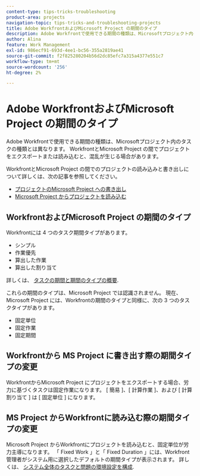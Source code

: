 ```yaml
---
content-type: tips-tricks-troubleshooting
product-area: projects
navigation-topic: tips-tricks-and-troubleshooting-projects
title: Adobe WorkfrontおよびMicrosoft Project の期間のタイプ
description: Adobe Workfrontで使用できる期間の種類は、Microsoftプロジェクト内のタスクの種類とは異なります。 WorkfrontとMicrosoft Project の間でプロジェクトをエクスポートまたは読み込むと、混乱が生じる場合があります。
author: Alina
feature: Work Management
exl-id: 986ecf91-693d-4ee1-bc56-355a2819ae41
source-git-commit: f2f825280204b56d2dc85efc7a315a4377e551c7
workflow-type: tm+mt
source-wordcount: '256'
ht-degree: 2%

---
```


# Adobe WorkfrontおよびMicrosoft Project の期間のタイプ

Adobe Workfrontで使用できる期間の種類は、Microsoftプロジェクト内のタスクの種類とは異なります。 WorkfrontとMicrosoft Project の間でプロジェクトをエクスポートまたは読み込むと、混乱が生じる場合があります。

WorkfrontとMicrosoft Project の間でのプロジェクトの読み込みと書き出しについて詳しくは、次の記事を参照してください。

* [プロジェクトのMicrosoft Project への書き出し](../../../manage-work/projects/manage-projects/export-project-to-ms-project.md)
* [Microsoft Project からプロジェクトを読み込む](../../../manage-work/projects/create-projects/import-project-from-ms-project.md)

## WorkfrontおよびMicrosoft Project の期間のタイプ

Workfrontには 4 つのタスク期間タイプがあります。

* シンプル
* 作業優先
* 算出した作業
* 算出した割り当て

詳しくは、 [タスクの期間と期間のタイプの概要](../../../manage-work/tasks/taskdurtn/task-duration-and-duration-type.md).

これらの期間のタイプは、Microsoft Project では認識されません。 現在、Microsoft Project には、Workfrontの期間のタイプと同様に、次の 3 つのタスクタイプがあります。

* 固定単位
* 固定作業
* 固定期間

## Workfrontから MS Project に書き出す際の期間タイプの変更

WorkfrontからMicrosoft Project にプロジェクトをエクスポートする場合、労力に基づくタスクは固定作業になります。 [ 簡易 ]、[ 計算作業 ]、および [ 計算割り当て ] は [ 固定単位 ] になります。

## MS Project からWorkfrontに読み込む際の期間タイプの変更

Microsoft Project からWorkfrontにプロジェクトを読み込むと、固定単位が労力主導になります。 「 Fixed Work 」と「 Fixed Duration 」には、Workfront管理者がシステム用に選択したデフォルトの期間タイプが表示されます。 詳しくは、 [システム全体のタスクと問題の環境設定を構成](../../../administration-and-setup/set-up-workfront/configure-system-defaults/set-task-issue-preferences.md).

<!--
<note type="warning">
When a task has Calculated Work as the Duration Type and the default Duration Type in Setup is set as Calculated Assignment, then MS Project assignment allocations will be lost during the import.
<MadCap:conditionalText data-mc-conditions="QuicksilverOrClassic.Draft mode">
(drafting this because it is misleading)
</MadCap:conditionalText>
</note>
-->
